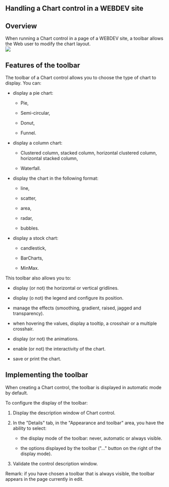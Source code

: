 
## Handling a Chart control in a WEBDEV site
			



<a name="NOTE1"></a>
<a name="NOTE1_1"></a>


## Overview
<a name="overview_ELTTEXTE000141"></a>
When running a Chart control in a page of a WEBDEV site, a toolbar allows the Web user to modify the chart layout.
<br>![](https://doc.pcsoft.fr/en-US/images/image.awp?langid=3&name=Graphe_BarreWeb_20.gif)




<a name="NOTE2"></a>
<a name="NOTE2_1"></a>


## Features of the toolbar
<a name="features_the_toolbar_ELTTEXTE000165"></a>
The toolbar of a Chart control allows you to choose the type of chart to display. You can:

- display a pie chart: 

	- Pie,

	- Semi-circular,

	- Donut, 

	- Funnel.




- display a column chart: 

	- Clustered column, stacked column, horizontal clustered column, horizontal stacked column,

	- Waterfall.




- display the chart in the following format: 

	- line, 

	- scatter, 

	- area, 

	- radar, 

	- bubbles.




- display a stock chart: 

	- candlestick, 

	- BarCharts, 

	- MinMax. 







This toolbar also allows you to:

- display (or not) the horizontal or vertical gridlines.

- display (o not) the legend and configure its position. 

- manage the effects (smoothing, gradient, raised, jagged and transparency).

- when hovering the values, display a tooltip, a crosshair or a multiple crosshair.

- display (or not) the animations. 

- enable (or not) the interactivity of the chart.

- save or print the chart.




<a name="NOTE3"></a>
<a name="NOTE3_1"></a>


## Implementing the toolbar
<a name="implementing_the_toolbar_ELTTEXTE000189"></a>
When creating a Chart control, the toolbar is displayed in automatic mode by default. 

To configure the display of the toolbar: 

1. Display the description window of Chart control. 

2. In the "Details" tab, in the "Appearance and toolbar" area, you have the ability to select: 

	- the display mode of the toolbar: never, automatic or always visible. 

	- the options displayed by the toolbar ("..." button on the right of the display mode). 




3. Validate the control description window. 




Remark: if you have chosen a toolbar that is always visible, the toolbar appears in the page currently in edit.  



